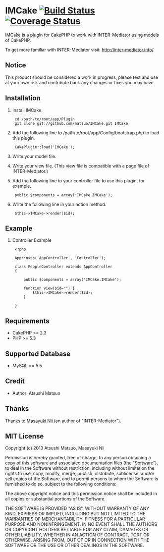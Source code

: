 # IMCake [![Build Status](https://travis-ci.org/matsuo/IMCake.png?branch=master)](https://travis-ci.org/matsuo/IMCake) [![Coverage Status](https://coveralls.io/repos/matsuo/imcake/badge.png?branch=master)](https://coveralls.io/r/matsuo/imcake)

IMCake is a plugin for CakePHP to work with INTER-Mediator using models of CakePHP.

To get more familiar with INTER-Mediator visit: http://inter-mediator.info/

## Notice

This product should be considered a work in progress, please test and use at your own risk and contribute back any changes or fixes you may have.

## Installation

1. Install IMCake.

		cd /path/to/root/app/Plugin
		git clone git://github.com/matsuo/IMCake.git IMCake

2. Add the following line to /path/to/root/app/Config/bootstrap.php to load this plugin.

		CakePlugin::load('IMCake');

3. Write your model file.

4. Write your view file. (This view file is compatible with a page file of INTER-Mediator.)

5. Add the following line to your controller file to use this plugin, for example.

		public $components = array('IMCake.IMCake');

6. Write the following line in your action method.

		$this->IMCake->render($id);

## Example

1. Controller Example

		<?php

		App::uses('AppController', 'Controller');

		class PeopleController extends AppController
		{

		    public $components = array('IMCake.IMCake');

		    function view($id="") {
		        $this->IMCake->render($id);
		    }

		}

## Requirements

* CakePHP >= 2.3
* PHP >= 5.3

## Supported Database

* MySQL >= 5.5

## Credit

* Author: Atsushi Matsuo

## Thanks

Thanks to [Masayuki Nii](http://msyk.net/) (an author of "INTER-Mediator").

## MIT License

Copyright (c) 2013 Atsushi Matsuo, Masayuki Nii

Permission is hereby granted, free of charge, to any person obtaining a copy of
this software and associated documentation files (the "Software"), to deal in
the Software without restriction, including without limitation the rights to
use, copy, modify, merge, publish, distribute, sublicense, and/or sell copies
of the Software, and to permit persons to whom the Software is furnished to do
so, subject to the following conditions:

The above copyright notice and this permission notice shall be included in all
copies or substantial portions of the Software.

THE SOFTWARE IS PROVIDED "AS IS", WITHOUT WARRANTY OF ANY KIND, EXPRESS OR
IMPLIED, INCLUDING BUT NOT LIMITED TO THE WARRANTIES OF MERCHANTABILITY,
FITNESS FOR A PARTICULAR PURPOSE AND NONINFRINGEMENT. IN NO EVENT SHALL THE
AUTHORS OR COPYRIGHT HOLDERS BE LIABLE FOR ANY CLAIM, DAMAGES OR OTHER
LIABILITY, WHETHER IN AN ACTION OF CONTRACT, TORT OR OTHERWISE, ARISING FROM,
OUT OF OR IN CONNECTION WITH THE SOFTWARE OR THE USE OR OTHER DEALINGS IN THE
SOFTWARE.